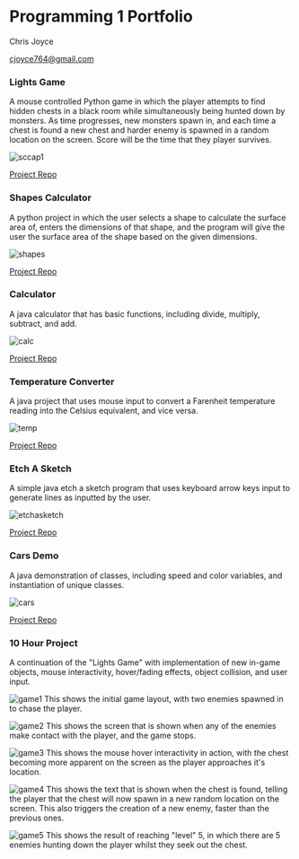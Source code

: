 # Programming  1 Portfolio
Chris Joyce

cjoyce764@gmail.com

### Lights Game

A mouse controlled Python game in which the player attempts to find hidden chests in a black room while simultaneously being hunted down by monsters.  As time progresses, new monsters spawn in, and each time a chest is found a new chest and harder enemy is spawned in a random location on the screen.  Score will be the time that they player survives.

![sccap1](https://github.com/CSJoyce/Lights-Game/blob/master/game.jpg?raw=true)

[Project Repo](https://github.com/CSJoyce/Lights-Game)


### Shapes Calculator

A python project in which the user selects a shape to calculate the surface area of, enters the dimensions of that shape, and the program will give the user the surface area of the shape based on the given dimensions.

![shapes](https://github.com/CSJoyce/ShapesCalculator/blob/master/shapecalc.jpg?raw=true)

[Project Repo](https://github.com/CSJoyce/ShapesCalculator)

### Calculator

A java calculator that has basic functions, including divide, multiply, subtract, and add.

![calc](https://github.com/CSJoyce/Calculator/blob/master/calc.jpg?raw=true)

[Project Repo](https://github.com/CSJoyce/Calculator)

### Temperature Converter

A java project that uses mouse input to convert a Farenheit temperature reading into the Celsius equivalent, and vice versa.

![temp](https://github.com/CSJoyce/TempConverter/blob/master/tempconv.jpg?raw=true)

[Project Repo](https://github.com/CSJoyce/TempConverter)

### Etch A Sketch

A simple java etch a sketch program that uses keyboard arrow keys input to generate lines as inputted by the user.

![etchasketch](https://github.com/CSJoyce/EtchASketch/blob/master/etch.jpg?raw=true)

[Project Repo](https://github.com/CSJoyce/EtchASketch)

### Cars Demo

A java demonstration of classes, including speed and color variables, and instantiation of unique classes.

![cars](https://github.com/CSJoyce/CarsDemo/blob/master/cars.jpg?raw=true)

[Project Repo](https://github.com/CSJoyce/CarsDemo)

### 10 Hour Project

A continuation of the "Lights Game" with implementation of new in-game objects, mouse interactivity, hover/fading effects, object collision, and user input.

![game1](https://github.com/CSJoyce/Lights-Game/blob/master/sc%201.jpg)
This shows the initial game layout, with two enemies spawned in to chase the player.

![game2](https://github.com/CSJoyce/Lights-Game/blob/master/sc%202.jpg)
This shows the screen that is shown when any of the enemies make contact with the player, and the game stops.

![game3](https://github.com/CSJoyce/Lights-Game/blob/master/sc%203.jpg)
This shows the mouse hover interactivity in action, with the chest becoming more apparent on the screen as the player approaches it's location.

![game4](https://github.com/CSJoyce/Lights-Game/blob/master/sc%204.jpg)
This shows the text that is shown when the chest is found, telling the player that the chest will now spawn in a new random location on the screen.  This also triggers the creation of a new enemy, faster than the previous ones.

![game5](https://github.com/CSJoyce/Lights-Game/blob/master/%20sc%205.jpg)
This shows the result of reaching "level" 5, in which there are 5 enemies hunting down the player whilst they seek out the chest.




